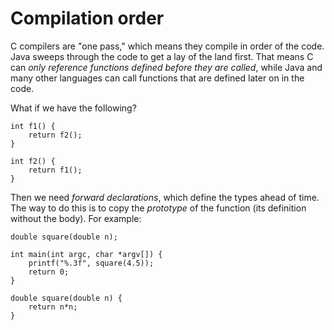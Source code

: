 # Compilation order

C compilers are "one pass," which means they compile in order of the code. Java sweeps through the code to get a lay of the land first. That means C can _only reference functions defined before they are called_, while Java and many other languages can call functions that are defined later on in the code.

What if we have the following?

```
int f1() {
    return f2();
}

int f2() {
    return f1();
}
```

Then we need _forward declarations_, which define the types ahead of time. The way to do this is to copy the _prototype_ of the function (its definition without the body). For example:

```
double square(double n);

int main(int argc, char *argv[]) {
    printf("%.3f", square(4.5));
    return 0;
}

double square(double n) {
    return n*n;
}
```
